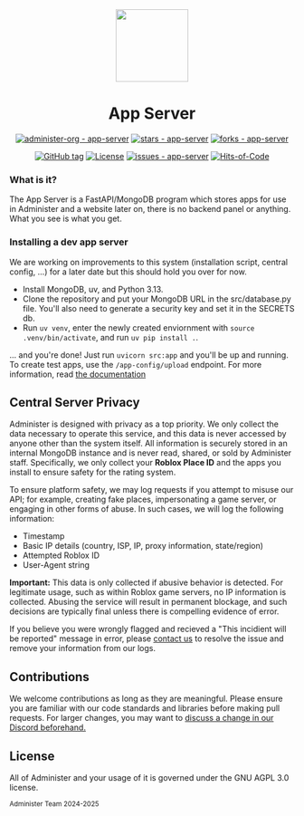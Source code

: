 <div align = "center">
<img src="https://github.com/administer-org/app-server/blob/main/assets/adm.png?raw=true" width="128">

# App Server

[![administer-org - app-server](https://img.shields.io/static/v1?label=administer-org&message=app-server&color=green&logo=github)](https://github.com/administer-org/app-server "Go to GitHub repo") [![stars - app-server](https://img.shields.io/github/stars/administer-org/app-server?style=social)](https://github.com/administer-org/app-server) [![forks - app-server](https://img.shields.io/github/forks/administer-org/app-server?style=social)](https://github.com/administer-org/app-server)

[![GitHub tag](https://img.shields.io/github/tag/administer-org/app-server?include_prereleases=&sort=semver&color=green)](https://github.com/administer-org/app-server/releases/) [![License](https://img.shields.io/badge/License-AGPL--3.0-green)](#license) [![issues - app-server](https://img.shields.io/github/issues/administer-org/app-server)](https://github.com/administer-org/app-server/issues) [![Hits-of-Code](https://hitsofcode.com/github/administer-org/app-server?branch=main)](https://hitsofcode.com/github/administer-org/app-server/view?branch=main)

</div>


### What is it?

The App Server is a FastAPI/MongoDB program which stores apps for use in Administer and a website later on, there is no backend panel or anything. What you see is what you get.

### Installing a dev app server

We are working on improvements to this system (installation script, central config, ...) for a later date but this should hold you over for now.

- Install MongoDB, uv, and Python 3.13.
- Clone the repository and put your MongoDB URL in the src/database.py file. You'll also need to generate a security key and set it in the SECRETS db.
- Run `uv venv`, enter the newly created enviornment with `source .venv/bin/activate`, and run `uv pip install .`. 

<!-- TODO: app server docs? -->
... and you're done! Just run `uvicorn src:app` and you'll be up and running. To create test apps, use the `/app-config/upload` endpoint. For more information, read [the documentation]() 

## Central Server Privacy

Administer is designed with privacy as a top priority. We only collect the data necessary to operate this service, and this data is never accessed by anyone other than the system itself. All information is securely stored in an internal MongoDB instance and is never read, shared, or sold by Administer staff. Specifically, we only collect your **Roblox Place ID** and the apps you install to ensure safety for the rating system.

To ensure platform safety, we may log requests if you attempt to misuse our API; for example, creating fake places, impersonating a game server, or engaging in other forms of abuse. In such cases, we will log the following information:

- Timestamp
- Basic IP details (country, ISP, IP, proxy information, state/region)
- Attempted Roblox ID
- User-Agent string

**Important:** This data is only collected if abusive behavior is detected. For legitimate usage, such as within Roblox game servers, no IP information is collected. Abusing the service will result in permanent blockage, and such decisions are typically final unless there is compelling evidence of error.

If you believe you were wrongly flagged and recieved a "This incidient will be reported" message in error, please [contact us](mailto:administer-team@notpyx.me) to resolve the issue and remove your information from our logs.

## Contributions

We welcome contributions as long as they are meaningful. Please ensure you are familiar with our code standards and libraries before making pull requests. For larger changes, you may want to [discuss a change in our Discord beforehand.](https://administer.notpyx.me/to/discord)


## License

All of Administer and your usage of it is governed under the GNU AGPL 3.0 license.

<small>Administer Team 2024-2025</small>
